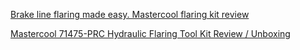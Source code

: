 [Brake line flaring made easy. Mastercool flaring kit review](https://youtu.be/402mF9zOCCc)

[Mastercool 71475-PRC Hydraulic Flaring Tool Kit Review / Unboxing](https://youtu.be/DQlfhhLaz84)

